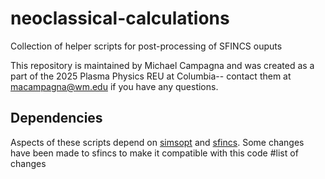 # neoclassical-calculations
Collection of helper scripts for post-processing of SFINCS ouputs

This repository is maintained by Michael Campagna and was created as a part of the 2025 Plasma Physics REU at Columbia-- contact them at macampagna@wm.edu if you
have any questions.

## Dependencies
Aspects of these scripts depend on [simsopt](https://github.com/hiddenSymmetries/simsopt) and [sfincs](https://github.com/landreman/sfincs). Some changes have
been made to sfincs to make it compatible with this code #list of changes

